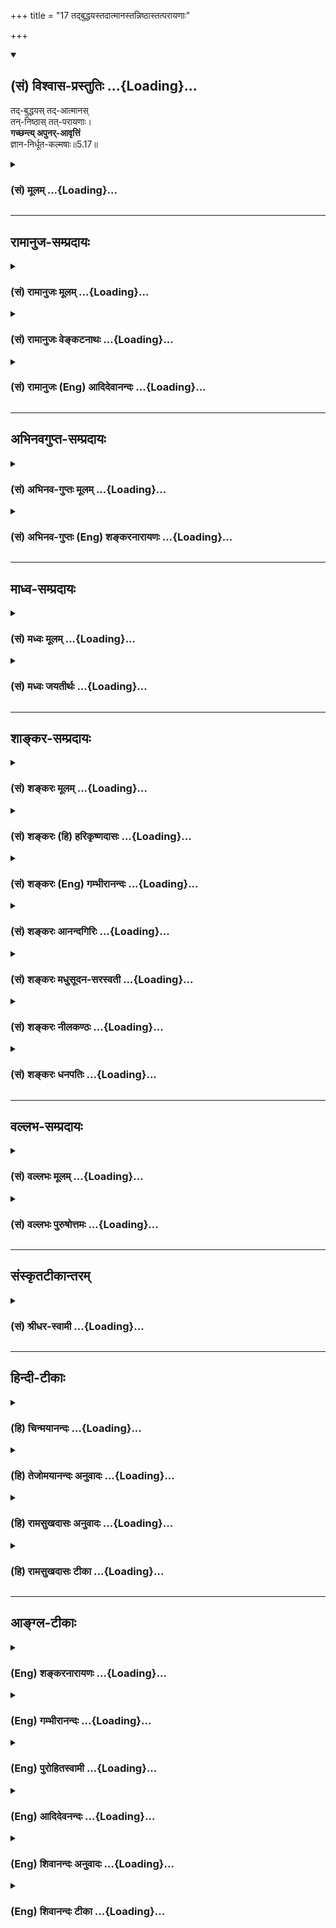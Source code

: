 +++
title = "17 तद्बुद्धयस्तदात्मानस्तन्निष्ठास्तत्परायणाः"

+++
<div class="js_include" newlevelforh1="2" title="(सं) विश्वास-प्रस्तुतिः" unfilled url="/purANam_vaiShNavam/mahAbhAratam/06-bhIShma-parva/03-bhagavad-gItA-parva/saMskRtam/vishvAsa-prastutiH/05_karma-saMnyAsa-yogaH/17_tadbuddhayastadAt.md">
<details open><summary><h2>(सं) विश्वास-प्रस्तुतिः ...{Loading}...</h2></summary>

तद्-बुद्धयस् तद्-आत्मानस्  
तन्-निष्ठास् तत्-परायणाः।  
**गच्छन्त्य् अपुनर्-आवृत्तिं**  
ज्ञान-निर्धूत-कल्मषाः॥5.17॥
</details>
</div>
<div class="js_include collapsed" newlevelforh1="3" title="(सं) मूलम्" unfilled url="/purANam_vaiShNavam/mahAbhAratam/06-bhIShma-parva/03-bhagavad-gItA-parva/saMskRtam/mUlam/05_karma-saMnyAsa-yogaH/17_tadbuddhayastadAt.md">
<details><summary><h3>(सं) मूलम् ...{Loading}...</h3></summary>

तद्बुद्धयस्तदात्मानस्तन्निष्ठास्तत्परायणाः।  
गच्छन्त्यपुनरावृत्तिं ज्ञाननिर्धूतकल्मषाः।।5.17।।
</details>
</div>


_________________
## रामानुज-सम्प्रदायः
<div class="js_include collapsed" newlevelforh1="3" title="(सं) रामानुजः मूलम्" unfilled url="/purANam_vaiShNavam/mahAbhAratam/06-bhIShma-parva/03-bhagavad-gItA-parva/saMskRtam/rAmAnujaH/mUlam/05_karma-saMnyAsa-yogaH/17_tadbuddhayastadAt.md">
<details><summary><h3>(सं) रामानुजः मूलम् ...{Loading}...</h3></summary>

।।5.17।।**तद्बुद्धयः** तथाविधात्मदर्शनाध्यवसायाः **तदात्मानः**
तद्विषयमनसः **तन्निष्ठाः** तदभ्यासनिरताः **तत्परायणाः** तद् एव परम् अयनं
येषां ते एवमभ्यस्यमानेन ज्ञानेन **निर्धूत**प्राचीन**कल्मषाः** तथाविधम्
आत्मानम् **अपुनरावृत्तिं गच्छन्ति।** यदवस्थाद् आत्मनः पुनरावृत्तिः न
विद्यते स आत्मा अपुनरावृत्तिः स्वेन रूपेण अवस्थितः तम् आत्मानं गच्छन्ति
इत्यर्थः।

</details>
</div>
<div class="js_include collapsed" newlevelforh1="3" title="(सं) रामानुजः वेङ्कटनाथः" unfilled url="/purANam_vaiShNavam/mahAbhAratam/06-bhIShma-parva/03-bhagavad-gItA-parva/saMskRtam/rAmAnujaH/venkaTanAthaH/05_karma-saMnyAsa-yogaH/17_tadbuddhayastadAt.md">
<details><summary><h3>(सं) रामानुजः वेङ्कटनाथः ...{Loading}...</h3></summary>

  
  
।।5.17।। आत्मानुभवसौधसोपानस्य ज्ञानस्यारोहणक्रमं दर्शयति तद्बुद्धयः इति
श्लोकेन। तच्छब्देनात्र पूर्वप्रस्तुतस्वाभाविकात्मस्वरूपं
पूर्वश्लोकोक्ततज्ज्ञानं वा परामृश्यत
इत्यभिप्रायेणतथाविधात्मदर्शनाध्यवसाया इत्युक्तम्। तदात्मानः इत्यनेन
द्रष्टव्यत्वाध्यवसायादनन्तरो दर्शनार्थप्रवृत्तियोग उच्यत
इत्यभिप्रायेणतद्विषयमनस इत्युक्तम्। तन्निष्ठत्वं
विषयान्तरवैमुख्यात्तत्परायणत्वे हेतुः। अयनशब्दोऽत्र कर्मणि ल्युडन्तः
प्राप्यपरः।
वाक्यार्थज्ञानादिमात्रव्यावृत्त्यर्थंएवमभ्यस्यमानेनेत्युक्तम्।
प्राप्तिप्रतिबन्धककल्मषनिवृत्तिर्ह्युपान्त्यपर्व। अतोऽन्तिमं
प्राप्यमत्रापुनरावृत्तिशब्देन विवक्षितम् स च यथावस्थित
आत्मैवेत्यभिप्रायेणतथाविधमात्मानमिति।
अपुनरावृत्तिशब्दस्यात्रानुद्दिष्टावध्यन्तरपरामर्शसापेक्षसमासान्तरव्युदासेनात्मविशेषणत्वायाहयदवस्थादिति।
नन्वात्मन एवक्षीणे पुण्ये मर्त्यलोकं विशन्ति 9।29 इति पुनरावृत्तिरुच्यते
यदवस्थादिति चायुक्तं मोक्षस्याप्यवस्थाविशेषत्वे
नित्यत्वायोगात्पुनरावृत्तिप्रसङ्गादित्यत्राहस्वेन रूपेणेति।
औपाधिकसमस्ताकारनिवृत्तिरूपावस्थाविनाशकासम्भवात्परमतेऽपि
प्रध्वंसरूपत्वादनिवर्त्येति भावः।  
  

</details>
</div>
<div class="js_include collapsed" newlevelforh1="3" title="(सं) रामानुजः (Eng) आदिदेवानन्दः" unfilled url="/purANam_vaiShNavam/mahAbhAratam/06-bhIShma-parva/03-bhagavad-gItA-parva/saMskRtam/rAmAnujaH/english/AdidevAnandaH/05_karma-saMnyAsa-yogaH/17_tadbuddhayastadAt.md">
<details><summary><h3>(सं) रामानुजः (Eng) आदिदेवानन्दः ...{Loading}...</h3></summary>

5.17 'Those whose intellects pursue It,' i.e., those who have determined
to have the vision of the self in this way; 'those whose minds think
about It,' i.e., those whose minds have the self for their aim, those
who undergo discipline for It, i.e., those who are devoted to the
practices for Its attainment; 'those who hold It as their highest
object,' i.e., those who consider It as their highest goal - such
persons, having their previous impurities cleansed by the knowledge
which is practised in this way, attain the self as taught. 'From that
state there is no return' - the state from which there is no return
means the state of the self. The meaning is that they attain the self
which rests in Its own nature.

</details>
</div>


_________________
## अभिनवगुप्त-सम्प्रदायः
<div class="js_include collapsed" newlevelforh1="3" title="(सं) अभिनव-गुप्तः मूलम्" unfilled url="/purANam_vaiShNavam/mahAbhAratam/06-bhIShma-parva/03-bhagavad-gItA-parva/saMskRtam/abhinava-guptaH/mUlam/05_karma-saMnyAsa-yogaH/17_tadbuddhayastadAt.md">
<details><summary><h3>(सं) अभिनव-गुप्तः मूलम् ...{Loading}...</h3></summary>

।।5.17।। एतच्च +++(K तच्च)+++ तद्गतबुद्धिमनसा त्यक्तान्यव्यापाराणां घटत
इत्याशयं प्रकटयितुमाह +++(S तुमुक्तम्)+++ यत एवं स्वभावस्तु प्रवर्तते इत्यतो
ध्वस्ताज्ञानानामित्थं स्थितिरित्याह विद्येति। तथा च तेषां योगिना
ब्राह्मणे न ईदृशी +++(N अनीदृशी)+++ बुद्धिः अस्य शुश्रूषादिना अहं पुण्यवान्
भविष्यामि इत्यादि गवि न पावनी इयम् इत्यादि हस्तिनि न अर्थादिधीः शुनि
अपवित्रपापकारितादिनिश्चयः श्वपाके च न पापापवित्रादिधिषणा। अत एव समं
पश्यन्ति इति न तुव्यवहरन्ति इति। तदुक्तम् +++(K यदुक्तम्)+++ चिद्धर्मा
सर्वदेहेषु विशेषो नास्ति कुत्रचित्।  
  
अतश्च तन्मयं सर्वं भावयन् भवजिज्जनः +++(N भवभिज्जनः)+++।। इति। +++(V 100 )+++।

</details>
</div>
<div class="js_include collapsed" newlevelforh1="3" title="(सं) अभिनव-गुप्तः (Eng) शङ्करनारायणः" unfilled url="/purANam_vaiShNavam/mahAbhAratam/06-bhIShma-parva/03-bhagavad-gItA-parva/saMskRtam/abhinava-guptaH/english/shankaranArAyaNaH/05_karma-saMnyAsa-yogaH/17_tadbuddhayastadAt.md">
<details><summary><h3>(सं) अभिनव-गुप्तः (Eng) शङ्करनारायणः ...{Loading}...</h3></summary>

5.17 Because it is only the inherent nature that exerts thus, therefore
\[the Lord\] says that the men, who have destroyed their illusion would
remain as follows -

</details>
</div>


_________________
## माध्व-सम्प्रदायः
<div class="js_include collapsed" newlevelforh1="3" title="(सं) मध्वः मूलम्" unfilled url="/purANam_vaiShNavam/mahAbhAratam/06-bhIShma-parva/03-bhagavad-gItA-parva/saMskRtam/madhvaH/mUlam/05_karma-saMnyAsa-yogaH/17_tadbuddhayastadAt.md">
<details><summary><h3>(सं) मध्वः मूलम् ...{Loading}...</h3></summary>

।।5.17।। अपरोक्षज्ञानाव्यवहितसाधनमाह तद्बुद्धय इति।

</details>
</div>
<div class="js_include collapsed" newlevelforh1="3" title="(सं) मध्वः जयतीर्थः" unfilled url="/purANam_vaiShNavam/mahAbhAratam/06-bhIShma-parva/03-bhagavad-gItA-parva/saMskRtam/madhvaH/jayatIrthaH/05_karma-saMnyAsa-yogaH/17_tadbuddhayastadAt.md">
<details><summary><h3>(सं) मध्वः जयतीर्थः ...{Loading}...</h3></summary>

।।5.17।। तद्बुद्धित्वादिकं यद्यपुनरावृत्तिसाधनत्वेनोच्यते
तदाऽपरोक्षज्ञानादेव मोक्ष इति गतः पक्षः। अथ तद्बुद्धयो
ज्ञाननिर्धूतकल्मषा इति ज्ञानसाधनत्वेन। तदसत् ज्ञानेनेति
परोक्षज्ञानस्यापरोक्षज्ञानसाधनत्वेनोक्तत्वादित्यत आह **अपरोक्षे**ति।
सत्यम् परोक्षज्ञानमपरोक्षज्ञानसाधनम् किन्तु व्यवहितम्। न हि
श्रवणमननानन्तरमेवापरोक्षज्ञानमुत्पद्यते। इदं त्वव्यवहितसाधनमाहेत्यर्थः।

</details>
</div>


_________________
## शाङ्कर-सम्प्रदायः
<div class="js_include collapsed" newlevelforh1="3" title="(सं) शङ्करः मूलम्" unfilled url="/purANam_vaiShNavam/mahAbhAratam/06-bhIShma-parva/03-bhagavad-gItA-parva/saMskRtam/shankaraH/mUlam/05_karma-saMnyAsa-yogaH/17_tadbuddhayastadAt.md">
<details><summary><h3>(सं) शङ्करः मूलम् ...{Loading}...</h3></summary>

।।5.17।। तस्मिन् ब्रह्मणि गता बुद्धिः येषां ते **तद्बुद्धयः तदात्मानः**
तदेव परं ब्रह्म आत्मा येषां ते तदात्मानः **तन्निष्ठाः** निष्ठा अभिनिवेशः
तात्पर्यं सर्वाणि कर्माणि संन्यस्य तस्मिन् ब्रह्मण्येव अवस्थानं येषां ते
तन्निष्ठाः **तत्परायणाश्च** तदेव परम् अयनं परा गतिः येषां भवति ते
तत्परायणाः केवलात्मरतय इत्यर्थः। येषां ज्ञानेन नाशितम् आत्मनः अज्ञानं ते
**गच्छन्ति** एवंविधाः **अपुनरावृत्तिम्** अपुनर्देहसंबन्धं
**ज्ञाननिर्धूतकल्मषाः** यथोक्तेन ज्ञानेन निर्धूतः नाशितः कल्मषः
पापादिसंसारकारणदोषः येषां ते ज्ञाननिर्धूतकल्मषाः यतयः इत्यर्थः।। येषां
ज्ञानेन नाशितम् आत्मनः अज्ञानं ते पण्डिताः कथं तत्त्वं पश्यन्ति
इत्युच्यते

</details>
</div>
<div class="js_include collapsed" newlevelforh1="3" title="(सं) शङ्करः (हि) हरिकृष्णदासः" unfilled url="/purANam_vaiShNavam/mahAbhAratam/06-bhIShma-parva/03-bhagavad-gItA-parva/saMskRtam/shankaraH/hindI/harikRShNadAsaH/05_karma-saMnyAsa-yogaH/17_tadbuddhayastadAt.md">
<details><summary><h3>(सं) शङ्करः (हि) हरिकृष्णदासः ...{Loading}...</h3></summary>

।।5.17।। जो प्रकाशित हुआ परमज्ञान है उस परमार्थतत्त्वमें जिनकी बुद्धि जा
पहुँची है वे तद्बुद्धि हैं वह परब्रह्म ही जिनका आत्मा है वे तदात्मा हैं
उस ब्रह्ममें ही जिनकी निष्ठादृढ़ आत्मभावनातत्परता है अर्थात् जो सब
कर्मोंका संन्यास करके ब्रह्ममें ही स्थित हो गये हैं वे तन्निष्ठ हैं। वह
परब्रह्म ही जिनका परम अयनआश्रय परमगति है अर्थात् जो केवल आत्मामें ही रत
हैं वे तत्परायण हैं ( इस प्रकार ) जिनके अन्तःकरणका अज्ञान ज्ञानद्वारा
नष्ट हो गया है एवं उपर्युक्त ज्ञानद्वारा संसारके कारणरूप पापादि दोष
जिनके नष्ट हो चुके हैं ऐसे ज्ञाननिर्धूतकल्मष संन्यासी अपुनरावृत्तिको
अर्थात् जिस अवस्थाको प्राप्त कर लेनेपर फिर देहसे सम्बन्ध होना छूट जाता
है ऐसी अवस्थाको प्राप्त होते हैं।

</details>
</div>
<div class="js_include collapsed" newlevelforh1="3" title="(सं) शङ्करः (Eng) गम्भीरानन्दः" unfilled url="/purANam_vaiShNavam/mahAbhAratam/06-bhIShma-parva/03-bhagavad-gItA-parva/saMskRtam/shankaraH/english/gambhIrAnandaH/05_karma-saMnyAsa-yogaH/17_tadbuddhayastadAt.md">
<details><summary><h3>(सं) शङ्करः (Eng) गम्भीरानन्दः ...{Loading}...</h3></summary>

5.17 Tat-buddhayah, those who have their intellect absorbed in That,
\[Here Ast. reads 'tasmin brahmani, in that Brahman'.-Tr.\] in the
supreme Knowledge which has been revealed; tat-atmanah, whose Self is
That, who have That (tat) supreme Brahman Itself as their Self (atma);
tat-nisthah, who are steadfast in That-nistha is intentness, exclusive
devotion; they are called tat-nisthah who become steadfast only in
Brahman by renouncing all actions; and tat-parayanah, who have That as
their supreme (para) Goal (ayana), who have That alone as their supreme
Resort, i.e. who are devoted only to the Self; those who have got their
ignorance destroyed by Knowledge-those who are of this kind-, they
gacchanti, attain; apunaravrttim, the state of non-returning,
non-association again with a body; jnana-nirdhuta-kalmasah, their dirt
having been removed, destroyed, by Knowledge. Those whose dirt
(kalmasa), the defect in the form of sin etc., which are the cause of
transmigration, have been removed, destryed (nirdhuta), by the aforesaid
Knowledge (jnana) are jnana-nirdhuta-kalmasah, i.e. the monks. How do
those learned ones, whose ignorance regarding the Self has been
destroyed by Knowledge, look upon Reality; That is being stated:

</details>
</div>
<div class="js_include collapsed" newlevelforh1="3" title="(सं) शङ्करः आनन्दगिरिः" unfilled url="/purANam_vaiShNavam/mahAbhAratam/06-bhIShma-parva/03-bhagavad-gItA-parva/saMskRtam/shankaraH/AnandagiriH/05_karma-saMnyAsa-yogaH/17_tadbuddhayastadAt.md">
<details><summary><h3>(सं) शङ्करः आनन्दगिरिः ...{Loading}...</h3></summary>

।।5.17।। विदुषां विविदिषूणां चान्तरङ्गाणि
विद्यापरिपाकसाधनानीत्युपदिदिक्षुरुत्तरश्लोकस्यापेक्षितं पूरयति
**यत्परमिति।** तस्मिन्परमार्थतत्त्वे परस्मिन्ब्रह्मणि बाह्यं विषयमपोह्य
गता प्रवृत्ता श्रवणमनननिदिध्यासनैरसकृदनुष्ठितैर्बुद्धिः
साक्षात्कारलक्षणा येषां ते तथेति प्रथमविशेषणं विभजते **तस्मिन्निति।**
तर्हि बोद्धा जीवो बोद्धव्यं ब्रह्मेति जीवब्रह्मभेदाभ्युपगमो नेत्याह
**तदात्मान इति।** कल्पितं बोद्धृबोद्धव्यत्वं वस्तुतस्तु न
भेदोऽस्तीत्यङ्गीकृत्य व्याचष्टे **तदेवेति।** ननु देहादावात्माभिमानमपनीय
ब्रह्मण्येवाहमस्मीत्यवस्थानं तत्तदनुष्ठीयमानकर्मप्रतिबन्धान्न
सिध्यतीत्याशङ्क्य विशेषणान्तरमादत्ते **तन्निष्ठा** **इति।** तत्र
निष्ठाशब्दार्थं दर्शयन्विवक्षितमर्थमाह **निष्ठेत्यादिना।** तथापि
पुरुषार्थान्तरापेक्षाप्रतिबन्धात्कथंयथोक्ते ब्रह्मण्येवावस्थानं सेद्धुं
पारयति तत्राह **तत्परायणाश्चेति।** यथोक्तानामधिकारिणां
परमपुरुषार्थस्योक्तब्रह्मानतिरेकान्नान्यत्रासक्तिरिति तात्पर्यार्थमाह
**केवलेति।** ननु यथोक्तविशेषणवतां वर्तमानदेहपातेऽपि
देहान्तरपरिग्रहव्यग्रतया कुतो यथोक्ते ब्रह्मण्यवस्थानमास्थातुं शक्यते
तत्राह **ते** **गच्छन्तीति।** सति संसारकारणे दुरितादौ संसारप्रसरस्य
दुर्वारत्वान्नापुनरावृत्तिसिद्धिरित्याशङ्क्याह **ज्ञानेति।**
उक्तविशेषसंपत्त्या दर्शितफलशालित्वमाश्रमान्तरेष्वसंभावितमिति मन्वानो
विशिनष्टि **यतय इति।**

</details>
</div>
<div class="js_include collapsed" newlevelforh1="3" title="(सं) शङ्करः मधुसूदन-सरस्वती" unfilled url="/purANam_vaiShNavam/mahAbhAratam/06-bhIShma-parva/03-bhagavad-gItA-parva/saMskRtam/shankaraH/madhusUdana-sarasvatI/05_karma-saMnyAsa-yogaH/17_tadbuddhayastadAt.md">
<details><summary><h3>(सं) शङ्करः मधुसूदन-सरस्वती ...{Loading}...</h3></summary>

।।5.17।। ज्ञानेन परमात्मतत्त्वप्रकाशे सति तस्मिञ्ज्ञानप्रकाशिते
परमात्मतत्त्वे सच्चिदानन्दघन एव बाह्यसर्वविषयपरित्यागेन
साधनपरिपाकात्पर्यवसिता बुद्धिरन्तःकरणवृत्तिः साक्षात्कारलक्षणा येषां ते
तद्बुद्धयः। सर्वदा निर्बीजसमाधिभाज इत्यर्थः। तत्किं बोद्धारो जीवा
बोद्धव्यं ब्रह्मतत्त्वमिति बोद्धृबोद्धव्यलक्षणभेदोऽस्ति नेत्याह
तदात्मानः तदेव परं ब्रह्म आत्मा येषां ते तथा। बोद्धृबोद्धव्यभावो हि
मायाविजृम्भितो न वास्तवाभेदविरोधीति भावः। ननु तदात्मान इति विशेषणं
व्यर्थं अविद्वद्व्यावर्तकं हि विद्वद्विशेषणम्। अज्ञा अपि हि वस्तुगत्या
तदात्मान इति कथं तद्व्यावृरिति चेत्। न। इतरात्मत्वव्यावृत्तौ
तात्पर्यात्। अज्ञा हि अनात्मभूते देहादावात्माभिमानिन इति न तदात्मान इति
व्यपदिश्यन्ते। विज्ञास्तु निवृत्तदेहाद्यभिमाना इति विरोधिनिवृत्त्या
तदात्मान इति व्यपदिश्यन्त इति युक्तं विशेषणम्। ननु कर्मानुष्ठानविक्षेपे
सति कथं देहाद्यभिमाननिवृत्तिरिति तत्राह तन्निष्ठाः तस्मिन्नेव ब्रह्मणि
सर्वकर्मानुष्ठानविक्षेपनिवृत्त्या निष्ठा स्थितिर्येषां ते तन्निष्ठाः।
सर्वकर्मसंन्यासेन तदेकविचारपरा इत्यर्थः। फलरागे सति कथं
तत्साधनभूतकर्मत्याग इति तत्राह तत्परायणाः। तदेव परमयनं प्राप्तव्यं येषां
ते तत्परायणाः। सर्वतो विरक्ता इत्यर्थः। अत्र तद्बुद्धय इत्यनेन
साक्षात्कार उक्तः। तदात्मान इत्यनात्माभिमानरूपविपरीतभावनानिवृत्तिफलको
निदिध्यासनपरिपाकः। तन्निष्ठा इत्यनेन सर्वकर्मसंन्यासपूर्वकः
प्रमाणप्रमेयगतासंभावनानिवृत्तिफलको वेदान्तविचारः श्रवणमननपरिपाकरूपः।
तत्परायणा इत्यनेन वैराग्यप्रकर्ष इत्युत्तरोत्तरस्य पूर्वपूर्वहेतुत्वं
द्रष्टव्यम्। उक्तविशेषणा यतयो गच्छन्त्यपुनरावृत्ति
पुनर्देहसंबन्धाभावरूपां मुक्तिं प्राप्नुवन्ति। सकृन्मुक्तानामपि
पुनर्देहसंबन्धः कुतो न स्यादिति तत्राह ज्ञाननिर्धूतकल्मषाः ज्ञानेन
निर्धूतं समूलमुन्मूलितं पुनर्देहसंबन्धकारणं कल्मषं पुण्यपापात्मकं कर्म
येषां ते तथा। ज्ञानेनानाद्यज्ञाननिवृत्त्या तत्कार्यकर्मक्षये तन्मूलकं
पुनर्देहग्रहणं कथं भवेदिति भावः।

</details>
</div>
<div class="js_include collapsed" newlevelforh1="3" title="(सं) शङ्करः नीलकण्ठः" unfilled url="/purANam_vaiShNavam/mahAbhAratam/06-bhIShma-parva/03-bhagavad-gItA-parva/saMskRtam/shankaraH/nIlakaNThaH/05_karma-saMnyAsa-yogaH/17_tadbuddhayastadAt.md">
<details><summary><h3>(सं) शङ्करः नीलकण्ठः ...{Loading}...</h3></summary>

।।5.17।।**तद्बुद्धय इति।** यत् परं ब्रह्म प्रशान्तं तत्रैव बुद्धिरस्ति
ब्रह्मेति निश्चयो येषामापाततः श्रुत्यर्थविदां ते तद्बुद्धयः तदेव आत्मा
प्रत्यक्तत्त्वं येषां श्रवणमननात्मकविचारेण
प्रमाणप्रमेयगतासंभावनाविहीनानां ते तदात्मानः तत्रैव निष्ठा
विजातीयवृत्त्यनन्तरितसजातीयवृत्तिप्रवाहो येषां
देहादावनात्मन्यात्मधीरूपविपरीतभावनारहितानां ते तन्निष्ठाः तदेव
परमयनमज्ञानरूपोपाधिनिरासेन प्राप्यं येषामखण्डानन्दमग्नानां ते तत्परायणाः
अपुनरावृत्तिं मोक्षं गच्छन्ति। यतो ज्ञानेन निर्धूतं कल्मषं मूलाज्ञानं
संसारबीजभूतं येषां ते ज्ञाननिर्धूतकल्मषाः।

</details>
</div>
<div class="js_include collapsed" newlevelforh1="3" title="(सं) शङ्करः धनपतिः" unfilled url="/purANam_vaiShNavam/mahAbhAratam/06-bhIShma-parva/03-bhagavad-gItA-parva/saMskRtam/shankaraH/dhanapatiH/05_karma-saMnyAsa-yogaH/17_tadbuddhayastadAt.md">
<details><summary><h3>(सं) शङ्करः धनपतिः ...{Loading}...</h3></summary>

।।5.17।। तत्परमार्थतत्त्वं ज्ञानप्रकाशितं तस्मिन्गता बुद्धिर्येषां ते।
ननु ते किं तस्माद्य्वतिरिक्ता नेत्याह। तदेव परंब्रह्मात्मा स्वरुपं येषां
ते। तत्र हेतुमाह। यतस्तस्मिन्ब्रह्मणि निष्ठा निदिध्यासनात्मकोऽभिनिवेशो
येषां ते। तत्रापि हेतुमाह। यतस्तदेव परमयनं परा गतिर्येषां ते तदेव परां
गतिं बुद्ध्वा इहामुत्रार्थभोगे विरज्य तत्छ्रवणतन्मननैकपरत्वेन तत्पराणा
इत्यर्थः। एवंभूता अपुनरावृत्तिं मोक्षं गच्छन्ति। यतो ज्ञानेन
ब्रह्मात्मसाक्षात्कारेण नितरां मूलोच्छेदेन धूतो नाशितः कल्मषः
पुनरावृत्तिकारणीभूतो येषां ते।

</details>
</div>


_________________
## वल्लभ-सम्प्रदायः
<div class="js_include collapsed" newlevelforh1="3" title="(सं) वल्लभः मूलम्" unfilled url="/purANam_vaiShNavam/mahAbhAratam/06-bhIShma-parva/03-bhagavad-gItA-parva/saMskRtam/vallabhaH/mUlam/05_karma-saMnyAsa-yogaH/17_tadbuddhayastadAt.md">
<details><summary><h3>(सं) वल्लभः मूलम् ...{Loading}...</h3></summary>

।।5.17।। य एतादृशज्ञानिनस्ते मुक्ता इत्याह तद्बुद्धय इति। तत्प्रसादलब्धेन
ज्ञानेन ब्रह्मस्वरूपविषयकेण निरस्तकल्मषा मुक्तिं यान्तीत्यर्थः।

</details>
</div>
<div class="js_include collapsed" newlevelforh1="3" title="(सं) वल्लभः पुरुषोत्तमः" unfilled url="/purANam_vaiShNavam/mahAbhAratam/06-bhIShma-parva/03-bhagavad-gItA-parva/saMskRtam/vallabhaH/puruShottamaH/05_karma-saMnyAsa-yogaH/17_tadbuddhayastadAt.md">
<details><summary><h3>(सं) वल्लभः पुरुषोत्तमः ...{Loading}...</h3></summary>

  
  
।।5.17।। तत्प्रकाशात्फलं भवतीत्याह तद्बुद्धय इति। तस्मिन् ईश्वरे
बुद्धिर्येषां ते तस्मिन् स एव वाऽत्मा येषाम् तस्मिन्नेव निष्ठा भावो
येषाम् तस्मिन्नेव परायणाः तत्परास्तादृशाः ज्ञाननिर्धूतकल्मषाः
निरस्ताज्ञानाः अपुनरावृत्तिं मोक्षं गच्छन्ति प्राप्नुवन्ति।  
  

</details>
</div>


_________________
## संस्कृतटीकान्तरम्
<div class="js_include collapsed" newlevelforh1="3" title="(सं) श्रीधर-स्वामी" unfilled url="/purANam_vaiShNavam/mahAbhAratam/06-bhIShma-parva/03-bhagavad-gItA-parva/saMskRtam/shrIdhara-svAmI/05_karma-saMnyAsa-yogaH/17_tadbuddhayastadAt.md">
<details><summary><h3>(सं) श्रीधर-स्वामी ...{Loading}...</h3></summary>

।।5.17।। एवंभूतेश्वरोपासनाफलमाह **तद्बुद्धय इति।** तस्मिन्नेव
बुद्धिर्निश्चयात्मिका येषाम् तस्मिन्नेवात्मा मनो येषाम् तस्मिन्नेव
निष्ठा तात्पर्यं येषाम् तदेव परमयनमाश्रयो येषाम् ततश्च
तत्प्रसादलब्धेनात्मज्ञानेन निर्धूतं निरस्तं कल्मषं येषांतेऽपुनरावृत्तिं
मुक्तिं यान्ति।

</details>
</div>


_________________
## हिन्दी-टीकाः
<div class="js_include collapsed" newlevelforh1="3" title="(हि) चिन्मयानन्दः" unfilled url="/purANam_vaiShNavam/mahAbhAratam/06-bhIShma-parva/03-bhagavad-gItA-parva/hindI/chinmayAnandaH/05_karma-saMnyAsa-yogaH/17_tadbuddhayastadAt.md">
<details><summary><h3>(हि) चिन्मयानन्दः ...{Loading}...</h3></summary>

।।5.17।। शास्त्रों के गहन अध्ययन के द्वारा साधक अपने व्यक्तित्व के सभी
पक्षों के साथ आत्मयुक्त हो जाता है। बुद्धि आत्मस्वरूप का निश्चय करके
उसमें ही स्थित हो जाती है और उसके मन की प्रत्येक भावना ईश्वर की ही
स्तुति का गान करती है। अनन्त आनन्दस्वरूप को आत्मरूप से पहचान कर साधक की
उसमें निष्ठा हो जाती है। ऐसे व्यक्ति के लिए अपरिच्छिन्न और अपरिच्छेद्य
आत्मा के अतिरिक्त अन्य कोई परम लक्ष्य नहीं हो सकता। शास्त्राध्ययन के
द्वारा जो व्यक्ति अपने सत्यात्मस्वरूप का ज्ञान प्राप्त कर लेता है उसके
लिए पुन राग या द्वेष के बन्धन में आने का अवसर या कारण ही नहीं रह जाता।
यही शास्त्राध्ययन का फल है। अध्ययन के पश्चात् आवश्यकता होती है उस ज्ञान
के अनुसार जीवन जीने की अर्थात् उस ज्ञान के आचरण की। अध्ययन और आचरण से ही
स्वस्वरूप में अवस्थान सम्भव हो सकता है। स्वरूप में अवस्थान प्राप्त पुरुष
का पुनर्जन्म नहीं होता। इसका कारण क्या है हम कैसेे कह सकते हैं कि ज्ञान
के उपरान्त पुन अहंकार उत्पन्न नहीं होगा ज्ञानी पुरुषों के लिए प्रयुक्त
ज्ञाननिर्धूतकल्मषा इस विशेषण के द्वारा भगवान् श्रीकृष्ण उपर्युक्त प्रश्न
का उत्तर देते हैं। कल्मष अर्थात् पाप से तात्पर्य वासनाओं से है। वासनाओं
से उत्पन्न होता है अहंकार। वेदान्त में वासना को ही आत्मअज्ञान कहते हैं।
अज्ञान के विरोधी आत्मज्ञान का उदय होने पर दुखदायक अज्ञान अंधकार का विनाश
हो जाता है और उसके साथ ही तज्जनित अहंकार भी नष्ट हो जाता है। तत्पश्चात्
अहंकार पुन जन्म नहीं ले सकता क्योंकि ज्ञान की उपस्थिति में अज्ञान लौटकर
नहीं आ सकता। कारण के ही अभाव में कार्यरूप अहंकार कैसे उत्पन्न हो सकता है
इस श्लोक में हमें विश्व के सबसे आशावादी तत्त्वज्ञान के दर्शन होते हैं
जहाँ स्पष्ट घोषणा की गई है कि आत्मसाक्षात्कार जीव के विकास का चरम लक्ष्य
है। परम तत्त्व की अनुभूति विकास के सोपान की अन्तिम सीढ़ी है जिसे प्राप्त
करने के लिए ही जीव स्वनिर्मित विषयों के बन्धनों में यत्रतत्र भटकता रहता
है। ज्ञान के द्वारा जिनका अज्ञान नष्ट हो जाता है वे ज्ञानी पुरुष किस
प्रकार तत्त्व को देखते हैं उत्तर है

</details>
</div>
<div class="js_include collapsed" newlevelforh1="3" title="(हि) तेजोमयानन्दः अनुवादः" unfilled url="/purANam_vaiShNavam/mahAbhAratam/06-bhIShma-parva/03-bhagavad-gItA-parva/hindI/tejomayAnandaH/anuvAdaH/05_karma-saMnyAsa-yogaH/17_tadbuddhayastadAt.md">
<details><summary><h3>(हि) तेजोमयानन्दः अनुवादः ...{Loading}...</h3></summary>

।।5.17।। जिनकी बुद्धि उस (परमात्मा) में स्थित है, जिनका मन तद्रूप हुआ
है, उसमें ही जिनकी निष्ठा है, वह (ब्रह्म) ही जिनका परम लक्ष्य है,
ज्ञान के द्वारा पापरहित पुरुष अपुनरावृत्ति को प्राप्त होते हैं, अर्थात्
उनका पुनर्जन्म नहीं होता है।।

</details>
</div>
<div class="js_include collapsed" newlevelforh1="3" title="(हि) रामसुखदासः अनुवादः" unfilled url="/purANam_vaiShNavam/mahAbhAratam/06-bhIShma-parva/03-bhagavad-gItA-parva/hindI/rAmasukhadAsaH/anuvAdaH/05_karma-saMnyAsa-yogaH/17_tadbuddhayastadAt.md">
<details><summary><h3>(हि) रामसुखदासः अनुवादः ...{Loading}...</h3></summary>

।।5.17।। जिनकी बुद्धि तदाकार हो रही है, जिनका मन तदाकार हो रहा है, जिनकी
स्थिति परमात्मतत्वमें है, ऐसे परमात्मपरायण साधक ज्ञानके द्वारा पापरहित
होकर अपुनरावृत्ति (परमगति) को प्राप्त होते हैं।

</details>
</div>
<div class="js_include collapsed" newlevelforh1="3" title="(हि) रामसुखदासः टीका" unfilled url="/purANam_vaiShNavam/mahAbhAratam/06-bhIShma-parva/03-bhagavad-gItA-parva/hindI/rAmasukhadAsaH/TIkA/05_karma-saMnyAsa-yogaH/17_tadbuddhayastadAt.md">
<details><summary><h3>(हि) रामसुखदासः टीका ...{Loading}...</h3></summary>

5.17।।***व्याख्या--***\[परमात्मतत्त्वका अनुभव करनेके लिये दो प्रकारके
साधन हैं एक तो विवेकके द्वारा असत्का त्याग करनेपर सत्में स्वरूप-स्थिति
स्वतः हो जाती है और दूसरा, सत्का चिन्तन करते-करते सत्की प्राप्ति हो जाती
है। चिन्तनसे सत्की ही प्राप्ति होती है। असत्की प्राप्ति कर्मोंसे होती
है, चिन्तनसे नहीं। उत्पत्ति-विनाशशील वस्तु कर्मसे मिलती है और नित्य
परिपूर्ण तत्त्व चिन्तनसे मिलता है। चिन्तनसे परमात्मा कैसे प्राप्त होते
हैं--इसकी विधि इस श्लोकमें बताते हैं। \]**'तद्बुद्धयः'** निश्चय करनेवाली
वृत्तिका नाम 'बुद्धि' है। साधक पहले बुद्धिसे यह निश्चय करे कि सर्वत्र एक
परमात्मतत्त्व ही परिपूर्ण है। संसारके उत्पन्न होनेसे पहले भी परमात्मा थे
और संसारके नष्ट होनेके बाद भी परमात्मा रहेंगे। बीचमें भी संसारका जो
प्रवाह चल रहा है, उसमें भी परमात्मा वैसे-के-वैसे ही हैं। इस प्रकार
परमात्माकी सत्ता-(होनेपन-) में अटल निश्चय होना ही **'तद्बुद्धयः'** पदका
तात्पर्य है।

</details>
</div>


_________________
## आङ्ग्ल-टीकाः
<div class="js_include collapsed" newlevelforh1="3" title="(Eng) शङ्करनारायणः" unfilled url="/purANam_vaiShNavam/mahAbhAratam/06-bhIShma-parva/03-bhagavad-gItA-parva/english/shankaranArAyaNaH/05_karma-saMnyAsa-yogaH/17_tadbuddhayastadAt.md">
<details><summary><h3>(Eng) शङ्करनारायणः ...{Loading}...</h3></summary>

5.17. Those, who have their intellect and self (mind) gone to This; who
have established themselves in This and have This \[alone\] as their
supreme goal; and who have washed off their sins by means of \[perfect\]
knowledge-they reach a state from which there is no more return.

</details>
</div>
<div class="js_include collapsed" newlevelforh1="3" title="(Eng) गम्भीरानन्दः" unfilled url="/purANam_vaiShNavam/mahAbhAratam/06-bhIShma-parva/03-bhagavad-gItA-parva/english/gambhIrAnandaH/05_karma-saMnyAsa-yogaH/17_tadbuddhayastadAt.md">
<details><summary><h3>(Eng) गम्भीरानन्दः ...{Loading}...</h3></summary>

5.17 Those who have their intellect absorbed in That, whose Self is
That, who are steadfast in That, who have That as their supreme
Goal-they attain the state of non-returning, their dirt having been
removed by Knowledge.

</details>
</div>
<div class="js_include collapsed" newlevelforh1="3" title="(Eng) पुरोहितस्वामी" unfilled url="/purANam_vaiShNavam/mahAbhAratam/06-bhIShma-parva/03-bhagavad-gItA-parva/english/purohitasvAmI/05_karma-saMnyAsa-yogaH/17_tadbuddhayastadAt.md">
<details><summary><h3>(Eng) पुरोहितस्वामी ...{Loading}...</h3></summary>

5.17 Meditating on the Divine, having faith in the Divine, concentrating
on the Divine and losing themselves in the Divine, their sins dissolved
in wisdom, they go whence there is no return.

</details>
</div>
<div class="js_include collapsed" newlevelforh1="3" title="(Eng) आदिदेवनन्दः" unfilled url="/purANam_vaiShNavam/mahAbhAratam/06-bhIShma-parva/03-bhagavad-gItA-parva/english/AdidevanandaH/05_karma-saMnyAsa-yogaH/17_tadbuddhayastadAt.md">
<details><summary><h3>(Eng) आदिदेवनन्दः ...{Loading}...</h3></summary>

5.17 Those whose intellects pursue It (the self), whose minds think
about It, who undergo discipline for It, and who hold It as their
highest object, have their impurities cleansed by knowledge and go
whence there is no return.

</details>
</div>
<div class="js_include collapsed" newlevelforh1="3" title="(Eng) शिवानन्दः अनुवादः" unfilled url="/purANam_vaiShNavam/mahAbhAratam/06-bhIShma-parva/03-bhagavad-gItA-parva/english/shivAnandaH/anuvAdaH/05_karma-saMnyAsa-yogaH/17_tadbuddhayastadAt.md">
<details><summary><h3>(Eng) शिवानन्दः अनुवादः ...{Loading}...</h3></summary>

5.17 Their intellect absorbed in That, their self being That,
established in That, with That for their supreme goal, they go whence
there is no return, their sins dispelled by knowledge.

</details>
</div>
<div class="js_include collapsed" newlevelforh1="3" title="(Eng) शिवानन्दः टीका" unfilled url="/purANam_vaiShNavam/mahAbhAratam/06-bhIShma-parva/03-bhagavad-gItA-parva/english/shivAnandaH/TIkA/05_karma-saMnyAsa-yogaH/17_tadbuddhayastadAt.md">
<details><summary><h3>(Eng) शिवानन्दः टीका ...{Loading}...</h3></summary>

5.17 तद्बुद्धयः intellect absorbed in That; तदात्मानः their self being
That; तन्निष्ठाः established in That; तत्परायणाः with That for their
supreme goal; गच्छन्ति go; अपुनरावृत्तिम् not again returning;
ज्ञाननिर्धूतकल्मषाः,those whose sins have been dispelled by
knowledge.Commentary They fix their intellects on Brahman or the Supreme
Self. They feel and realise that Brahman is their self. By constant and
protracted meditation; they get established in Brahman. The whole world
of names and forms vanishes for them. They live in Brahman alone. They
have Brahman alone as their supreme goal or sole refuge. They rejoice in
the Self alone. They are satisfied in the Self alone. They are contented
in the Self alone. Such men never come back to this Samsara; as their
sins are dispelled by knowledge (BrahmaJnana). (Cf.IX.34)

</details>
</div>
